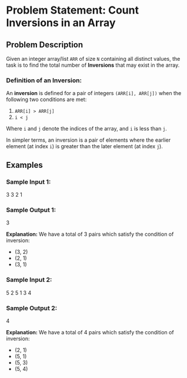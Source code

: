 # Problem Statement: Count Inversions in an Array

## Problem Description

Given an integer array/list `ARR` of size `N` containing all distinct values, the task is to find the total number of **Inversions** that may exist in the array.

### Definition of an Inversion:

An **inversion** is defined for a pair of integers `(ARR[i], ARR[j])` when the following two conditions are met:

1. `ARR[i] > ARR[j]`
2. `i < j`

Where `i` and `j` denote the indices of the array, and `i` is less than `j`.

In simpler terms, an inversion is a pair of elements where the earlier element (at index `i`) is greater than the later element (at index `j`).

## Examples

### Sample Input 1:

3 3 2 1

### Sample Output 1:

3

**Explanation:**
We have a total of 3 pairs which satisfy the condition of inversion:

- (3, 2)
- (2, 1)
- (3, 1)

### Sample Input 2:

5 2 5 1 3 4

### Sample Output 2:

4

**Explanation:**
We have a total of 4 pairs which satisfy the condition of inversion:

- (2, 1)
- (5, 1)
- (5, 3)
- (5, 4)
